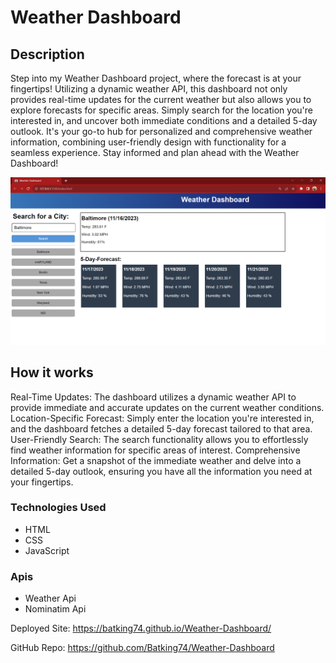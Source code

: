 # Weather Dashboard

## Description
Step into my Weather Dashboard project, where the forecast is at your fingertips! Utilizing a dynamic weather API, this dashboard not only provides real-time updates for the current weather but also allows you to explore forecasts for specific areas. Simply search for the location you're interested in, and uncover both immediate conditions and a detailed 5-day outlook. It's your go-to hub for personalized and comprehensive weather information, combining user-friendly design with functionality for a seamless experience. Stay informed and plan ahead with the Weather Dashboard!

![Image of Weather Dashboard Project](./Assets/Weather-Dashboard.png)

## How it works
Real-Time Updates: The dashboard utilizes a dynamic weather API to provide immediate and accurate updates on the current weather conditions.
Location-Specific Forecast: Simply enter the location you're interested in, and the dashboard fetches a detailed 5-day forecast tailored to that area.
User-Friendly Search: The search functionality allows you to effortlessly find weather information for specific areas of interest.
Comprehensive Information: Get a snapshot of the immediate weather and delve into a detailed 5-day outlook, ensuring you have all the information you need at your fingertips.

### Technologies Used
- HTML
- CSS
- JavaScript


### Apis
- Weather Api
- Nominatim Api

Deployed Site: https://batking74.github.io/Weather-Dashboard/

GitHub Repo: https://github.com/Batking74/Weather-Dashboard
